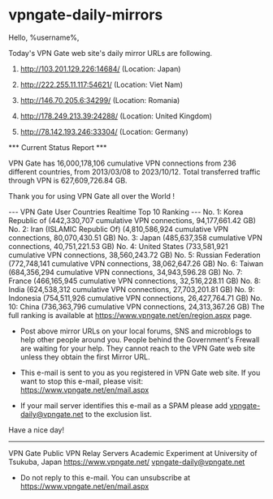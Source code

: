 # vpngate-daily-mirrors

Hello, %username%,

Today's VPN Gate web site's daily mirror URLs are following.

1. http://103.201.129.226:14684/
   (Location: Japan)

2. http://222.255.11.117:54621/
   (Location: Viet Nam)

3. http://146.70.205.6:34299/
   (Location: Romania)

4. http://178.249.213.39:24288/
   (Location: United Kingdom)

5. http://78.142.193.246:33304/
   (Location: Germany)


*** Current Status Report ***

VPN Gate has 16,000,178,106 cumulative VPN connections from 236 different countries, from 2013/03/08 to 2023/10/12.
Total transferred traffic through VPN is 627,609,726.84 GB.

Thank you for using VPN Gate all over the World !


--- VPN Gate User Countries Realtime Top 10 Ranking ---
No. 1: Korea Republic of (442,330,707 cumulative VPN connections, 94,177,661.42 GB)
No. 2: Iran (ISLAMIC Republic Of) (4,810,586,924 cumulative VPN connections, 80,070,430.51 GB)
No. 3: Japan (485,637,358 cumulative VPN connections, 40,751,221.53 GB)
No. 4: United States (733,581,921 cumulative VPN connections, 38,560,243.72 GB)
No. 5: Russian Federation (772,748,141 cumulative VPN connections, 38,062,647.26 GB)
No. 6: Taiwan (684,356,294 cumulative VPN connections, 34,943,596.28 GB)
No. 7: France (466,165,945 cumulative VPN connections, 32,516,228.11 GB)
No. 8: India (624,538,312 cumulative VPN connections, 27,703,201.81 GB)
No. 9: Indonesia (754,511,926 cumulative VPN connections, 26,427,764.71 GB)
No. 10: China (736,363,796 cumulative VPN connections, 24,313,367.26 GB)
The full ranking is available at https://www.vpngate.net/en/region.aspx page.


* Post above mirror URLs on your local forums, SNS and microblogs
  to help other people around you.
  People behind the Government's Frewall are waiting for your help.
  They cannot reach to the VPN Gate web site
  unless they obtain the first Mirror URL.

* This e-mail is sent to you as you registered in VPN Gate web site.
  If you want to stop this e-mail, please visit:
  https://www.vpngate.net/en/mail.aspx

* If your mail server identifies this e-mail as a SPAM
  please add vpngate-daily@vpngate.net to the exclusion list.

Have a nice day!

------------------------------------------------------
VPN Gate Public VPN Relay Servers
Academic Experiment at University of Tsukuba, Japan
https://www.vpngate.net/
vpngate-daily@vpngate.net
* Do not reply to this e-mail.
  You can unsubscribe at https://www.vpngate.net/en/mail.aspx



